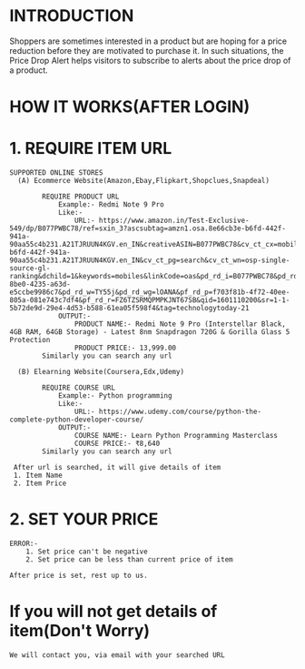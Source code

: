 # INTRODUCTION
  Shoppers are sometimes interested in a product but are hoping for a price reduction before they are motivated to purchase it. In such situations, the Price Drop Alert helps visitors to subscribe to alerts about the price drop of a product.
  
# HOW IT WORKS(AFTER LOGIN)
#  1. REQUIRE ITEM URL
  
    SUPPORTED ONLINE STORES
      (A) Ecommerce Website(Amazon,Ebay,Flipkart,Shopclues,Snapdeal)
      
            REQUIRE PRODUCT URL
                Example:- Redmi Note 9 Pro
                Like:-
                    URL:- https://www.amazon.in/Test-Exclusive-549/dp/B077PWBC78/ref=sxin_3?ascsubtag=amzn1.osa.8e66cb3e-b6fd-442f-941a-90aa55c4b231.A21TJRUUN4KGV.en_IN&creativeASIN=B077PWBC78&cv_ct_cx=mobiles&cv_ct_id=amzn1.osa.8e66cb3e-b6fd-442f-941a-90aa55c4b231.A21TJRUUN4KGV.en_IN&cv_ct_pg=search&cv_ct_wn=osp-single-source-gl-ranking&dchild=1&keywords=mobiles&linkCode=oas&pd_rd_i=B077PWBC78&pd_rd_r=400e04f7-8be0-4235-a63d-e5ccbe9986c7&pd_rd_w=TY55j&pd_rd_wg=lOANA&pf_rd_p=f703f81b-4f72-40ee-805a-081e743c7df4&pf_rd_r=FZ6TZSRMQPMPKJNT67SB&qid=1601110200&sr=1-1-5b72de9d-29e4-4d53-b588-61ea05f598f4&tag=technologytoday-21
                OUTPUT:-
                    PRODUCT NAME:- Redmi Note 9 Pro (Interstellar Black, 4GB RAM, 64GB Storage) - Latest 8nm Snapdragon 720G & Gorilla Glass 5 Protection
                    PRODUCT PRICE:- 13,999.00 
            Similarly you can search any url 
            
      (B) Elearning Website(Coursera,Edx,Udemy)

            REQUIRE COURSE URL
                Example:- Python programming
                Like:-
                    URL:- https://www.udemy.com/course/python-the-complete-python-developer-course/
                OUTPUT:-
                    COURSE NAME:- Learn Python Programming Masterclass
                    COURSE PRICE:- ₹8,640
            Similarly you can search any url 
            
     After url is searched, it will give details of item
     1. Item Name
     2. Item Price
     
#  2. SET YOUR PRICE
    ERROR:-
        1. Set price can't be negative
        2. Set price can be less than current price of item
        
    After price is set, rest up to us.   


# If you will not get details of item(Don't Worry)
    We will contact you, via email with your searched URL
  
